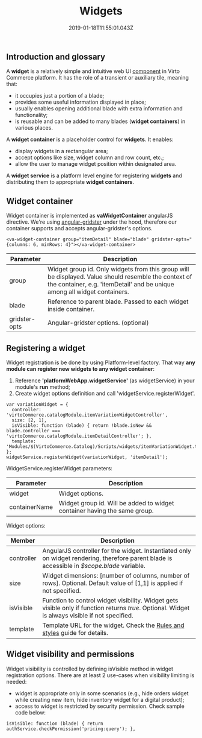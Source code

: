 ﻿---
title: Widgets
description: The article describes Virto Commerce widgets
layout: docs
date: 2019-01-18T11:55:01.043Z
priority: 9
---
## Introduction and glossary

A **widget** is a relatively simple and intuitive web UI [component](http://en.wikipedia.org/wiki/Software_component) in Virto Commerce platform. It has the role of a transient or auxiliary tile, meaning that:
* it occupies just a portion of a blade;
* provides some useful information displayed in place;
* usually enables opening additional blade with extra information and functionality;
* is reusable and can be added to many blades (**widget containers**) in various places.

A **widget container** is a placeholder control for **widgets**. It enables:
* display widgets in a rectangular area;
* accept options like size, widget column and row count, etc.;
* allow the user to manage widget position within designated area.

A **widget service** is a platform level engine for registering **widgets** and distributing them to appropriate **widget containers**.

## Widget container

Widget container is implemented as **vaWidgetContainer** angularJS directive. We're using [angular-gridster](http://manifestwebdesign.github.io/angular-gridster/) under the hood, therefore our container supports and accepts angular-gridster's options. 

```
<va-widget-container group="itemDetail" blade="blade" gridster-opts="{columns: 6, minRows: 4}"></va-widget-container>
```

|Parameter|Description|
|---------|-----------|
|group|Widget group id. Only widgets from this group will be displayed. Value should resemble the context of the container, e.g. 'itemDetail' and be unique among all widget containers.|
|blade|Reference to parent blade. Passed to each widget inside container.|
|gridster-opts|Angular-gridster options. (optional)|

## Registering a widget

Widget registration is be done by using Platform-level factory. That way **any module can register new widgets to any widget container**: 
1. Reference **'platformWebApp.widgetService'** (as widgetService) in your module's **run** method;
2. Create widget options definition and call 'widgetService.registerWidget'.

```
var variationWidget = {
  controller: 'virtoCommerce.catalogModule.itemVariationWidgetController',
  size: [2, 1],
  isVisible: function (blade) { return !blade.isNew && blade.controller === 'virtoCommerce.catalogModule.itemDetailController'; },
  template: 'Modules/$(VirtoCommerce.Catalog)/Scripts/widgets/itemVariationWidget.tpl.html'
};
widgetService.registerWidget(variationWidget, 'itemDetail');
```

WidgetService.registerWidget parameters:

|Parameter|Description|
|---------|-----------|
|widget|Widget options.|
|containerName|Widget group id. Will be added to widget container having the same group.|

Widget options:

|Member|Description|
|------|-----------|
|controller|AngularJS controller for the widget. Instantiated only on widget rendering, therefore parent blade is accessible in *$scope.blade* variable.|
|size|Widget dimensions: [number of columns, number of rows]. Optional. Default value of [1,1] is applied if not specified.|
|isVisible|Function to control widget visibility. Widget gets visible only if function returns *true*. Optional. Widget is always visible if not specified.|
|template|Template URL for the widget. Check the [Rules and styles](docs/vc2devguide/working-with-platform-manager/style-guide) guide for details.|

## Widget visibility and permissions

Widget visibility is controlled by defining isVisible method in widget registration options. There are at least 2 use-cases when visibility limiting is needed:
* widget is appropriate only in some scenarios (e.g., hide orders widget while creating new item, hide inventory widget for a digital product);
* access to widget is restricted by security permission. Check sample code below:

```
isVisible: function (blade) { return authService.checkPermission('pricing:query'); },
```
